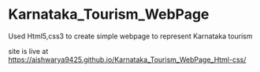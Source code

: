 # Karnataka_Tourism_WebPage
 Used Html5,css3 to create simple webpage to represent Karnataka tourism
 
 site is live at https://aishwarya9425.github.io/Karnataka_Tourism_WebPage_Html-css/
